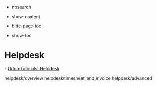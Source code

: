   - nosearch

  - show-content

  - hide-page-toc

  - show-toc

# Helpdesk

<div class="seealso">

\- [Odoo Tutorials: Helpdesk](https://www.odoo.com/slides/helpdesk-51)

</div>

<div class="toctree" data-titlesonly="">

helpdesk/overview helpdesk/timesheet\_and\_invoice helpdesk/advanced

</div>
